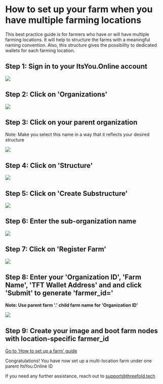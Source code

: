 # How to set up your farm when you have multiple farming locations

This best practice guide is for farmers who have or will have multiple farming locations. It will help to structure the farms with a meaningful naming convention. Also, this structure gives the possibility to dedicated wallets for each farming location.

## Step 1: Sign in to your ItsYou.Online account

![](/info_grid/docs/tf_farming/images/mfl01.png)

## Step 2: Click on 'Organizations'

![](/tf_farming//images/mfl02.png)

## Step 3: Click on your parent organization

Note: Make you select this name in a way that it reflects your desired structure

![](/tf_farming//images/mfl03.png)

## Step 4: Click on 'Structure'

![](/tf_farming//images/mfl04.png)

## Step 5: Click on 'Create Substructure'

![](/tf_farming//images/mfl05.png)

## Step 6: Enter the sub-organization name

![](/tf_farming//images/mfl06.png)

## Step 7: Click on 'Register Farm'

![](/tf_farming//images/mfl07.png)

## Step 8: Enter your 'Organization ID', 'Farm Name', 'TFT Wallet Address' and  and click 'Submit' to generate 'farmer_id='

**Note: Use parent farm '.' child farm name for 'Organization ID'**

![](/tf_farming//images/mfl08.png)

## Step 9: Create your image and boot farm nodes with location-specific farmer_id

[Go to 'How to set up a farm' guide](tf_farming/farming_setup.md)

Congratulations! You have now set up a multi-location farm under one parent ItsYou.Online ID

If you need any further assistance, reach out to support@threefold.tech 
